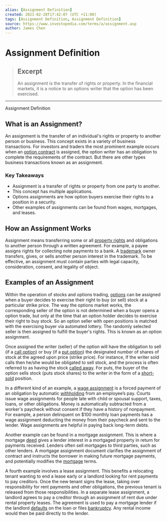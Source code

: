 ```yaml
---
alias: [Assignment Definition]
created: 2021-02-28T17:42:07 (UTC +11:00)
tags: [Assignment Definition, Assignment Definition]
source: https://www.investopedia.com/terms/a/assignment.asp
author: James Chen
---
```


# Assignment Definition

> ## Excerpt
> An assignment is the transfer of rights or property. In the financial markets, it is a notice to an options writer that the option has been exercised.

---

Assignment Definition
## What is an Assignment?

An assignment is the transfer of an individual's rights or property to another person or business. This concept exists in a variety of business transactions. For investors and traders the most prominent example occurs when an [option contract](https://www.investopedia.com/terms/o/optionscontract.asp) is assigned, the option writer has an obligation to complete the requirements of the contract. But there are other types business transactions known as an assignment.

### Key Takeaways

-   Assignment is a transfer of rights or property from one party to another.
-   This concept has multiple applications.
-   Options assignments are how option buyers exercise their rights to a position in a security.
-   Other examples of assignments can be found from wages, mortgages, and leases.

## How an Assignment Works

Assignment means transferring some or all [property rights](https://www.investopedia.com/terms/p/property_rights.asp) and obligations to another person through a written agreement. For example, a payee assigns rights for collecting note payments to a bank. A [trademark](https://www.investopedia.com/terms/t/trademark.asp) owner transfers, gives, or sells another person interest in the trademark. To be effective, an assignment must contain parties with legal capacity, consideration, consent, and legality of object.

## Examples of an Assignment

Within the operation of stocks and options trading, [options](https://www.investopedia.com/terms/o/option.asp) can be assigned when a buyer decides to exercise their right to buy (or sell) stock at a particular strike price. The way the options market works, the corresponding seller of the option is not determined when a buyer opens a option trade, but only at the time that an option holder decides to exercise their right to buy stock. So an option seller with open positions is matched with the exercising buyer via automated lottery. The randomly selected seller is then assigned to fulfill the buyer's rights. This is known as an option assignment.

Once assigned the writer (seller) of the option will have the obligation to sell (if a [call option](https://www.investopedia.com/terms/c/calloption.asp)) or buy (if a [put option](https://www.investopedia.com/terms/p/putoption.asp)) the designated number of shares of stock at the agreed upon price (strike price). For instance, If the writer sold calls then he/she would be obligated to sell stock, and the process is often referred to as having the stock [called away](https://www.investopedia.com/terms/c/calledaway.asp). For puts, the buyer of the option sells stock (puts stock shares) to the writer in the form of a [short-sold](https://www.investopedia.com/terms/s/shortselling.asp) position.

In a different kind of an example, a [wage assignment](https://www.investopedia.com/terms/w/wage-assignment.asp) is a forced payment of an obligation by automatic [withholding](https://www.investopedia.com/terms/w/withholding.asp) from an employee’s pay. Courts issue wage assignments for people late with child or spousal support, taxes, loans, or other obligations. Money is automatically subtracted from a worker's paycheck without consent if they have a history of nonpayment. For example, a person delinquent on $100 monthly loan payments has a wage assignment deducting the money from their paycheck and sent to the lender. Wage assignments are helpful in paying back long-term debts.

Another example can be found in a mortgage assignment. This is where a mortgage [deed](https://www.investopedia.com/terms/d/deed.asp) gives a lender interest in a mortgaged property in return for payments received. Lenders often sell mortgages to third parties, such as other lenders. A mortgage assignment document clarifies the assignment of contract and instructs the borrower in making future mortgage payments, and potentially modifies the [mortgage](https://www.investopedia.com/terms/m/mortgage.asp) terms.

A fourth example involves a lease assignment. This benefits a relocating tenant wanting to end a lease early or a landlord looking for rent payments to pay creditors. Once the new tenant signs the lease, taking over responsibility for rent payments and other obligations, the previous tenant is released from those responsibilities. In a separate lease assignment, a landlord agrees to pay a creditor through an assignment of rent due under rental property leases. The agreement is used to pay a mortgage lender if the landlord [defaults](https://www.investopedia.com/terms/d/default2.asp) on the loan or files [bankruptcy](https://www.investopedia.com/terms/b/bankruptcy.asp). Any rental income would then be paid directly to the lender.
